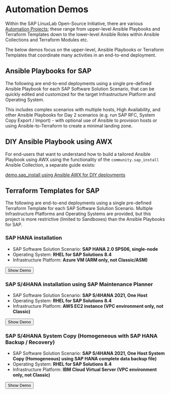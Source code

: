 # Automation Demos

Within the SAP LinuxLab Open-Source Initiative, there are various [Automation Projects](automation_projects.md); these range from upper-level Ansible Playbooks and Terraform Templates down to the lower-level Ansible Roles within Ansible Collections and Terraform Modules etc.

The below demos focus on the upper-level, Ansible Playbooks or Terraform Templates that coordinate many activities in an end-to-end deployment.




## Ansible Playbooks for SAP

The following are end-to-end deployments using a single pre-defined Ansible Playbook for each SAP Software Solution Scenario, that can be quickly edited and customized for the target Infrastructure Platform and Operating System.

This includes complex scenarios with multiple hosts, High Availability, and other Ansible Playbooks for Day 2 scenarios (e.g. run SAP RFC, System Copy Export / Import) - with optional use of Ansible to provision hosts or using Ansible-to-Terraform to create a minimal landing zone.


## DIY Ansible Playbook using AWX

For end-users that want to understand how to build a tailored Ansible Playbook using AWX using the functionality of the `community.sap_install` Ansible Collection, a separate guide exists:

[demo.sap_install using Ansible AWX for DIY deployments](https://sap-linuxlab.github.io/demo.sap_install/)


## Terraform Templates for SAP

The following are end-to-end deployments using a single pre-defined Terraform Template for each SAP Software Solution Scenario. Multiple Infrastructure Platforms and Operating Systems are provided, but this project is more restrictive (limited to Sandboxes) than the Ansible Playbooks for SAP.

### SAP HANA installation

- SAP Software Solution Scenario: **SAP HANA 2.0 SPS06, single-node**
- Operating System: **RHEL for SAP Solutions 8.4**
- Infrastructure Platform: **Azure VM (ARM only, not Classic/ASM)**

<button class="md-button" onclick="unhide_div('terraform-demo1-wrapper','/assets/asciicast/sap_01-ascii.cast')">Show Demo</button>
<div id="terraform-demo1-wrapper" style="display:none; z-index: 1; position: relative; max-width: 80%;"></div>


### SAP S/4HANA installation using SAP Maintenance Planner

- SAP Software Solution Scenario: **SAP S/4HANA 2021, One Host**
- Operating System: **RHEL for SAP Solutions 8.4**
- Infrastructure Platform: **AWS EC2 instance (VPC environment only, not Classic)**

<button class="md-button" onclick="unhide_div('terraform-demo2-wrapper','/assets/asciicast/sap_02-ascii.cast')">Show Demo</button>
<div id="terraform-demo2-wrapper" style="display:none; z-index: 1; position: relative; max-width: 80%;"></div>


### SAP S/4HANA System Copy (Homogeneous with SAP HANA Backup / Recovery)

- SAP Software Solution Scenario: **SAP S/4HANA 2021, One Host System Copy (Homogeneous) using SAP HANA complete data backup file)**
- Operating System: **RHEL for SAP Solutions 8.4**
- Infrastructure Platform: **IBM Cloud Virtual Server (VPC environment only, not Classic)**

<button class="md-button" onclick="unhide_div('terraform-demo3-wrapper','/assets/asciicast/sap_03-ascii.cast')">Show Demo</button>
<div id="terraform-demo3-wrapper" style="display:none; z-index: 1; position: relative; max-width: 80%;"></div>

